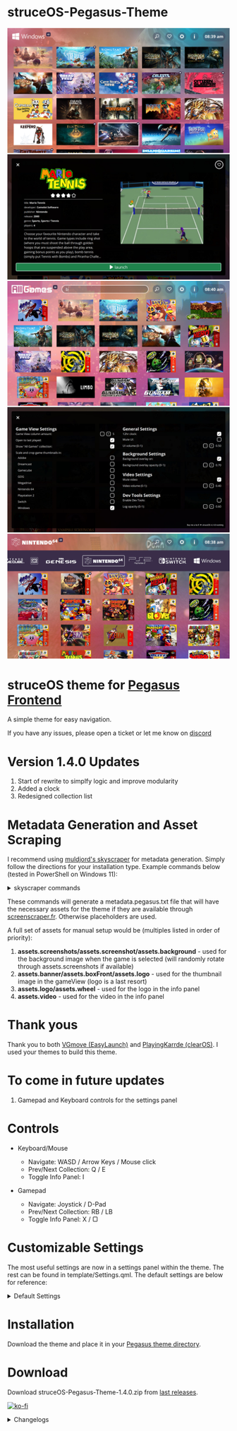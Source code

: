 # struceOS-Pegasus-Theme

![screenshot_1](.meta/screenshot_1.jpg)
![screenshot_2](.meta/screenshot_2.jpg)
![screenshot_3](.meta/screenshot_3.jpg)
![screenshot_4](.meta/screenshot_4.jpg)
![screenshot_5](.meta/screenshot_5.jpg)

# struceOS theme for [Pegasus Frontend](http://pegasus-frontend.org/)
A simple theme for easy navigation.

If you have any issues, please open a ticket or let me know on [discord](https://discord.gg/Pa92b2Q2pa)

# Version 1.4.0 Updates
1. Start of rewrite to simplfy logic and improve modularity
2. Added a clock
3. Redesigned collection list

# Metadata Generation and Asset Scraping
I recommend using [muldjord's skyscraper](https://github.com/muldjord/skyscraper) for metadata generation. Simply follow the directions for your installation type. Example commands below (tested in PowerShell on Windows 11):

<details>
    <summary>skyscraper commands</summary>
I setup my emulators for pegasus as such:
    
    /Emulators
        /Dreamcast
        /Gamecube
        /Genesis
        /N64
        /PS2
            /_games
                (contains all roms)
            /_media
                (will store assets dowloaded by skyscraper)
            /_emulator
                (usually named the same as the emulator eg: _PCSX2)
        /Switch

config.ini, struceos-artwork.xml, and struceos-artwork-2.xml can be found in skyscraper-config or can be created manually

Add to config.ini: 

    [screenscraper]
    videos="true"

    [pegasus]
    videos="true"

struceos-artwork.xml:

    <?xml version="1.0" encoding="UTF-8"?>
    <artwork>
        <output type="screenshot" resource="screenshot"/>
        <output type="cover" resource="cover"/>
        <output type="wheel" resource="wheel"/>
        <output type="marquee" resource="marquee"/>
    </artwork>

struceos-artwork-2.xml (alternate: combines screenshot and wheel for the thumbnail photo):

    <?xml version="1.0" encoding="UTF-8"?>
    <artwork>
      <output type="screenshot" resource="screenshot"/>
      <output type="cover" width="1280" height="720">
        <layer resource="screenshot" width="1040" height="585" x="-20" y="20" align="right" valign="top">
          <rounded radius="6"/>
          <stroke width="5"/>
        </layer>
        <layer resource="wheel" width="540" x="20" y="-20" align="left" valign="bottom">
            <shadow distance="5" softness="5" opacity="70"/>
        </layer>
      </output>
      <output type="wheel" resource="wheel"/>
      <output type="marquee" resource="marquee"/>
    </artwork>
    

Commands:

    Pull data:
    skyscraper -p {platform} -s {source} -i {path/to/roms} --region {eu, us, jp, wor} --refresh

    skyscraper -p ps2 -s screenscraper -i f:\Games\Emulators\PS2\_games --region us --refresh

    Output metadata.pegasus.txt:
    skyscraper -p {platform} -f pegasus -a {path/to/struceos-artwork.xml} -e "{path/to/emulator} {file.path}" -i {path/to/roms} -g {output/path/metadata.pegasus.txt} -o {output/path/assets}

    skyscraper -p ps2 -f pegasus -a "[REDACTED]\Local\pegasus-frontend\themes\struceOS-Pegasus-Theme-main\skyscraper-config\struceos-artwork.xml" -e "_PCSX2\pcsx2-qt.exe {file.path}" -i f:\Games\Emulators\PS2\_games -g f:\Games\Emulators\PS2 -o f:\Games\Emulators\PS2\_media

</details>

These commands will generate a metadata.pegasus.txt file that will have the necessary assets for the theme if they are available through [screenscraper.fr](https://www.screenscraper.fr/). Otherwise placeholders are used.

A full set of assets for manual setup would be (multiples listed in order of priority):
1. **assets.screenshots/assets.screenshot/assets.background** - used for the background image when the game is selected (will randomly rotate through assets.screenshots if available)
2. **assets.banner/assets.boxFront/assets.logo** - used for the thumbnail image in the gameView (logo is a last resort)
3. **assets.logo/assets.wheel** - used for the logo in the info panel
4. **assets.video** - used for the video in the info panel

# Thank yous
Thank you to both [VGmove (EasyLaunch)](https://github.com/VGmove/EasyLaunch) and [PlayingKarrde (clearOS)](https://github.com/PlayingKarrde/clearOS). I used your themes to build this theme.

# To come in future updates
1. Gamepad and Keyboard controls for the settings panel

# Controls
- Keyboard/Mouse
    - Navigate: WASD / Arrow Keys / Mouse click
    - Prev/Next Collection: Q / E
    - Toggle Info Panel: I 

- Gamepad
    - Navigate: Joystick / D-Pad
    - Prev/Next Collection: RB / LB
    - Toggle Info Panel: X / ▢

# Customizable Settings
The most useful settings are now in a settings panel within the theme. The rest can be found in template/Settings.qml. The default settings are below for reference:

<details>
    <summary>Default Settings</summary>

    //Colors
    property var colors: {
        "martinique" : "#392e4a",
        "green" : "#1ba39c",
        "border": Qt.rgba(1,1,1,0.6),
        "white": Qt.rgba(1,1,1,1),
        "black": Qt.rgba(0,0,0,1),
        "black90": Qt.rgba(0,0,0,0.90),
        "black75": Qt.rgba(0,0,0,0.75)
    }

    property var themes: {
        "default-black": {
            "accent": "#392e4a",
            "launch": "#1ba39c",
            "launch_hover": "#1E824C",
            "border": "#ffffff",
            "outline_width": vpx(3),
            "outline": "#fffffff",
            "black": "#000000",
            "white": "#ffffff"
        }
    }

    property var theme: {
        let t = themes[api.memory.get("struceOS_ui_theme")] != undefined ? 
                    themes[api.memory.get("struceOS_ui_theme")] :
                    themes["default-black"]
        t.border = U.addAlphaToHex(0.6, t.border)
        t.black75 = U.addAlphaToHex(0.75, t.black)
        t.black90 = U.addAlphaToHex(0.90, t.black)
        t.t = "transparent"
        return t
    }


    property var seconds: 0

    //Fonts
    property string fontFamilyRegular: 
        "assets/fonts/Open Sans/OpenSans-Regular.ttf"
    property string fontFamilyBold: 
        "assets/fonts/Open Sans/OpenSans-Bold.ttf"

    //General Settings

    property bool twelvehour: 
        api.memory.get("struceOS_ui_twelvehour") != undefined ?
        api.memory.get("struceOS_ui_twelvehour") : 
        false

    property bool uiMute: 
        api.memory.get("struceOS_ui_Mute") != undefined ?
        api.memory.get("struceOS_ui_Mute") : 
        false
    property real uiVolume:                                          //Video volume
        api.memory.get("struceOS_ui_volume") != undefined ?
        api.memory.get("struceOS_ui_volume") :
        0.60

    //gameView Settings
    property int columns:                                               //Number of columns to display in gameView
        api.memory.get("struceOS_gameView_columns") != undefined ?
        api.memory.get("struceOS_gameView_columns") :
        4
    property int columnsMax: 10                                         //Maximum columns in gameView
    property int columnsMin: 3                                          //Minimum columns in gameView
    property var croppedThumbnails:                                     //Array of game.shortName--banner images will be scaled to fill
        api.memory.get("struceOS_gameView_croppedThumbnails") != undefined ? 
        api.memory.get("struceOS_gameView_croppedThumbnails") :
        []                                                     
    property bool lastPlayed:                                           //Open to last game played--otherwise opens to last selected
        api.memory.get("struceOS_gameView_lastPlayed") != undefined ? 
        api.memory.get("struceOS_gameView_lastPlayed") :
        true
    property bool allGames: 
    api.memory.get("struceOS_gameView_allGames") != undefined ?
    api.memory.get("struceOS_gameView_allGames") :
    true                                        //Turns on the All Games Category (Unde Development)
                                                                        //currently doubles up if games are contained in two collections (windows/pc)
    property string defaultGameImage: "img/no_image.png"                    //Image source for default game image (will only look in assets)

    //Background Settings
    property bool bgOverlayOn:                                          //Apply an overlay to the background
        api.memory.get("struceOS_background_overlayOn") != undefined ?
        api.memory.get("struceOS_background_overlayOn") :
        true
    property real bgOverlayOpacity:                                     //Overlay opacity 
        api.memory.get("struceOS_background_overlayOpacity") != undefined ?
        api.memory.get("struceOS_background_overlayOpacity") :
        0.75
    property string bgOverlaySource: "img/bg-gradient.jpg"              //Image source for the background overlay (will only look in assets)
    
    //Video Settings
    property bool videoMute:                                            //Mute video by default
        api.memory.get("struceOS_video_videoMute") != undefined ?
        api.memory.get("struceOS_video_videoMute") : 
        true
    property real videoVolume:                                          //Video volume
        api.memory.get("struceOS_video_volume") != undefined ?
        api.memory.get("struceOS_video_volume") :
        0.40

    //DevTools
    property bool enableDevTools:                                        //Dispalys "console" and a button for testing purposes 
        api.memory.get("struceOS_dev_enableDevTools") != undefined ?
        api.memory.get("struceOS_dev_enableDevTools") :
        false
    property real consoleLogBackground:                                 //clog background opacity
        api.memory.get("struceOS_dev_log_opacity") != undefined ?
        api.memory.get("struceOS_dev_log_opacity") :
        0.5
    property string version: "1.4.0"                                    //struceOS version
    property bool working: false
</details>


# Installation
Download the theme and place it in your [Pegasus theme directory](http://pegasus-frontend.org/docs/user-guide/installing-themes/).

# Download
Download struceOS-Pegasus-Theme-1.4.0.zip from [last releases](https://github.com/strucep/struceOS-Pegasus-Theme/releases).

[![ko-fi](https://ko-fi.com/img/githubbutton_sm.svg)](https://ko-fi.com/I2I2ZB6VK)

<details>
    <summary>Changelogs</summary>

## 1.4.0 

```
1. Start of rewrite to simplfy logic and improve modularity
2. Added a clock
3. Redesigned collection list
```

## 1.3.2 

```
1. Added UI Mute setting
2. Updated getAsset() function to getAssets()
3. Reworked asset usage to better fit Skyscraper output
4. Changed Search to match any title containing the search term
```

## 1.3.1

```
1. Added favorite toggle to gameView
2. Fixed favorite icon placement in gameView
3. Added text labels to games with default banner image
4. Changed game count to update with filters
5. Updated gameView controls to use built in functions
```

## 1.3.0

```
1. Updated collection logos
2. Simplified toggling panels
3. Fixed background images when searching
4. Changed audio files for UI sounds
5. Updated header layout and functions
6. Updated info panel layout and functions
```

## 1.2.1

```
1. Added All Games to the collection dropdown menu
2. Collection dropdown resizes to list length if shorter than the full window
3. Removed clog statements from testing
```

## 1.2.0

```
1. Added game count to collection title
2. Added collection dropdown menu
```

## 1.1.0

```
1. Split theme.qml into separate files for easier editing
2. Moved common functions to js
2. Updated header logic
3. Added Search functionality
4. Added an in app Settings panel
5. Added an All Games collection 
6. Fixed GoG and Steam collections
```

## 1.0.1

```
1. Fixed audio discrepancies in button presses
2. Fixed unused settings properties
3. Added additional settings to the customizable settings
```

## 1.0.0

```
1. Initial release.
```
</details>
